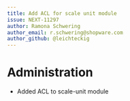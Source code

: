 ```yaml
---
title: Add ACL for scale unit module
issue: NEXT-11297
author: Ramona Schwering
author_email: r.schwering@shopware.com 
author_github: @leichteckig
---
```

# Administration
* Added ACL to scale-unit module
